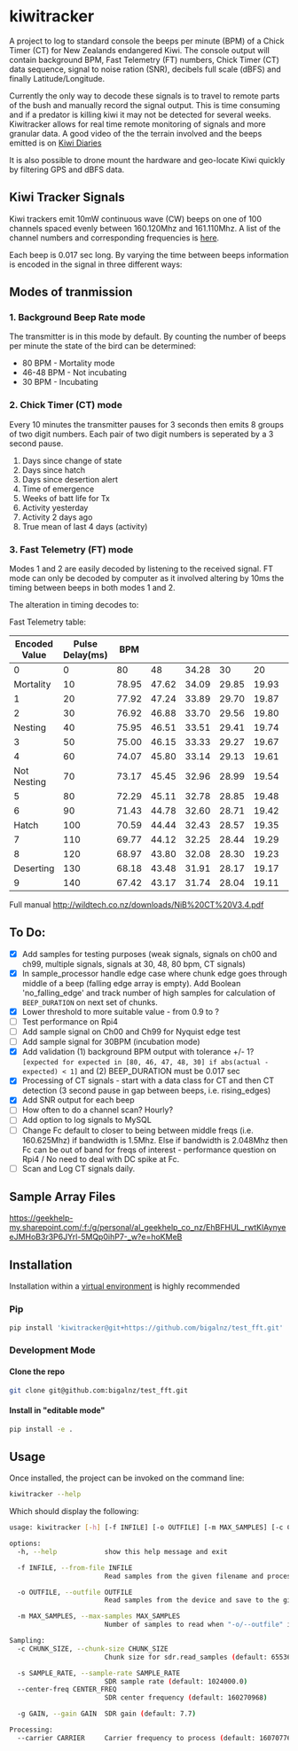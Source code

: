 # kiwitracker

A project to log to standard console the beeps per minute (BPM) of a Chick Timer (CT) for New Zealands endangered Kiwi. The console output will contain background BPM, Fast Telemetry (FT) numbers, Chick Timer (CT) data sequence, signal to noise ration (SNR), decibels full scale (dBFS) and finally Latitude/Longitude.

Currently the only way to decode these signals is to travel to remote parts of the bush and manually record the signal output. This is time consuming and if a predator is killing kiwi it may not be detected for several weeks. Kiwitracker allows for real time remote monitoring of signals and more granular data. A good video of the the terrain involved and the beeps emitted is on [Kiwi Diaries](https://www.youtube.com/watch?v=DQILKrjDUYc&t=5s )

It is also possible to drone mount the hardware and geo-locate Kiwi quickly by filtering GPS and dBFS data.

## Kiwi Tracker Signals

Kiwi trackers emit 10mW continuous wave (CW) beeps on one of 100 channels spaced evenly between 160.120Mhz and 161.110Mhz. A list of the channel numbers and corresponding frequencies is [here](https://github.com/bigalnz/test_fft/blob/main/src/kiwitracker/freq_chart.txt).

Each beep is 0.017 sec long. By varying the time between beeps information is encoded in the signal in three different ways: 

## Modes of tranmission

### 1. Background Beep Rate mode

The transmitter is in this mode by default. By counting the number of beeps per minute the state of the bird can be determined:

* 80 BPM - Mortality mode
* 46-48 BPM - Not incubating
* 30 BPM - Incubating

### 2. Chick Timer (CT) mode

  Every 10 minutes the transmitter pauses for 3 seconds then emits 8 groups of two digit numbers. Each pair of two digit numbers is seperated by a 3 second pause.

  1. Days since change of state
  2. Days since hatch
  3. Days since desertion alert
  4. Time of emergence
  5. Weeks of batt life for Tx
  6. Activity yesterday
  7. Activity 2 days ago
  8. True mean of last 4 days (activity)

### 3. Fast Telemetry (FT) mode

Modes 1 and 2 are easily decoded by listening to the received signal. FT mode can only be decoded by computer as it involved altering by 10ms the timing between beeps in both modes 1 and 2. 

The alteration in timing decodes to:

Fast Telemetry table:

| Encoded Value | Pulse Delay(ms) | BPM       |       |       |       |       |       |
|---------------|-----------------|-----------|-------|-------|-------|-------|-------|
| 0             | 0               | 80        | 48    | 34.28 | 30    | 20    | 16    |
| Mortality     | 10              | 78.95     | 47.62 | 34.09 | 29.85 | 19.93 | 15.96 |
| 1             | 20              | 77.92     | 47.24 | 33.89 | 29.70 | 19.87 | 15.92 |
| 2             | 30              | 76.92     | 46.88 | 33.70 | 29.56 | 19.80 | 15.87 |
| Nesting       | 40              | 75.95     | 46.51 | 33.51 | 29.41 | 19.74 | 15.83 |
| 3             | 50              | 75.00     | 46.15 | 33.33 | 29.27 | 19.67 | 15.79 |
| 4             | 60              | 74.07     | 45.80 | 33.14 | 29.13 | 19.61 | 15.75 |
| Not Nesting   | 70              | 73.17     | 45.45 | 32.96 | 28.99 | 19.54 | 15.71 |
| 5             | 80              | 72.29     | 45.11 | 32.78 | 28.85 | 19.48 | 15.67 |
| 6             | 90              | 71.43     | 44.78 | 32.60 | 28.71 | 19.42 | 15.63 |
| Hatch         | 100             | 70.59     | 44.44 | 32.43 | 28.57 | 19.35 | 15.58 |
| 7             | 110             | 69.77     | 44.12 | 32.25 | 28.44 | 19.29 | 15.54 |
| 8             | 120             | 68.97     | 43.80 | 32.08 | 28.30 | 19.23 | 15.50 |
| Deserting     | 130             | 68.18     | 43.48 | 31.91 | 28.17 | 19.17 | 15.46 |
| 9             | 140             | 67.42     | 43.17 | 31.74 | 28.04 | 19.11 | 15.42 |

Full manual http://wildtech.co.nz/downloads/NiB%20CT%20V3.4.pdf


## To Do:

- [X] Add samples for testing purposes (weak signals, signals on ch00 and ch99, multiple signals, signals at 30, 48, 80 bpm, CT signals)
- [X] In sample_processor handle edge case where chunk edge goes through middle of a beep (falling edge array is empty). Add Boolean 'no_falling_edge' and track number of high samples for calculation of `BEEP_DURATION` on next set of chunks.
- [X] Lower threshold to more suitable value - from 0.9 to ?
- [ ] Test performance on Rpi4
- [ ] Add sample signal on Ch00 and Ch99 for Nyquist edge test
- [ ] Add sample signal for 30BPM (incubation mode)
- [X] Add validation (1) background BPM output with tolerance +/- 1? `[expected for expected in [80, 46, 47, 48, 30] if abs(actual - expected) < 1]` and (2) BEEP_DURATION must be 0.017 sec
- [X] Processing of CT signals - start with a data class for CT and then CT detection (3 second pause in gap between beeps, i.e. rising_edges)
- [X] Add SNR output for each beep
- [ ] How often to do a channel scan? Hourly?
- [ ] Add option to log signals to MySQL
- [ ] Change Fc default to closer to being between middle freqs (i.e. 160.625Mhz) if bandwidth is 1.5Mhz. Else if bandwidth is 2.048Mhz then Fc can be out of band for freqs of interest - performance question on Rpi4 / No need to deal with DC spike at Fc.
- [ ] Scan and Log CT signals daily.

## Sample Array Files

https://geekhelp-my.sharepoint.com/:f:/g/personal/al_geekhelp_co_nz/EhBFHUL_rwtKlAynyeeJMHoB3r3P6JYrl-5MQp0ihP7-_w?e=hoKMeB


## Installation

Installation within a [virtual environment](https://docs.python.org/3.11/library/venv.html) is highly recommended

### Pip

```bash
pip install 'kiwitracker@git+https://github.com/bigalnz/test_fft.git'
```

### Development Mode

#### Clone the repo

```bash
git clone git@github.com:bigalnz/test_fft.git
```

#### Install in "editable mode"

```bash
pip install -e .
```

## Usage

Once installed, the project can be invoked on the command line:

```bash
kiwitracker --help
```

Which should display the following:

```bash
usage: kiwitracker [-h] [-f INFILE] [-o OUTFILE] [-m MAX_SAMPLES] [-c CHUNK_SIZE] [-s SAMPLE_RATE] [--center-freq CENTER_FREQ] [-g GAIN] [--carrier CARRIER]

options:
  -h, --help            show this help message and exit

  -f INFILE, --from-file INFILE
                        Read samples from the given filename and process them

  -o OUTFILE, --outfile OUTFILE
                        Read samples from the device and save to the given filename

  -m MAX_SAMPLES, --max-samples MAX_SAMPLES
                        Number of samples to read when "-o/--outfile" is specified

Sampling:
  -c CHUNK_SIZE, --chunk-size CHUNK_SIZE
                        Chunk size for sdr.read_samples (default: 65536)

  -s SAMPLE_RATE, --sample-rate SAMPLE_RATE
                        SDR sample rate (default: 1024000.0)
  --center-freq CENTER_FREQ
                        SDR center frequency (default: 160270968)

  -g GAIN, --gain GAIN  SDR gain (default: 7.7)

Processing:
  --carrier CARRIER     Carrier frequency to process (default: 160707760)
```
